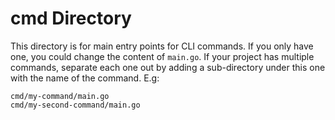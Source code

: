 # cmd Directory

This directory is for main entry points for CLI commands. If you only have one, you could change the content of
`main.go`. If your project has multiple commands, separate each one out by adding a sub-directory under this one
with the name of the command. E.g:

```shell
cmd/my-command/main.go
cmd/my-second-command/main.go
```
